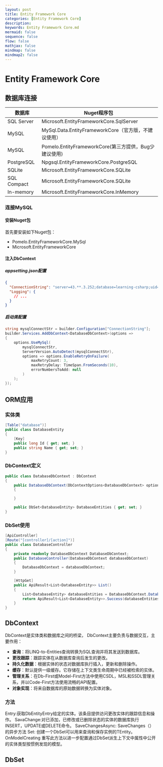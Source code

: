 ```yaml
---
layout: post
title: Entity Framework Core
categories: [Entity Framework Core]
description: 
keywords: Entity Framework Core.md
mermaid: false
sequence: false
flow: false
mathjax: false
mindmap: false
mindmap2: false
---
```

# Entity Framework Core

## 数据库连接

| **数据库**  | **Nuget程序包**                                       |
| ----------- | ----------------------------------------------------- |
| SQL Server  | Microsoft.EntityFrameworkCore.SqlServer               |
| MySQL       | MySql.Data.EntityFrameworkCore（官方版，不建议使用）  |
| MySQL       | Pomelo.EntityFrameworkCore(第三方提供，Bug少建议使用) |
| PostgreSQL  | Npgsql.EntityFrameworkCore.PostgreSQL                 |
| SQLite      | Microsoft.EntityFrameworkCore.SQLite                  |
| SQL Compact | Microsoft.EntityFrameworkCore.SQLite                  |
| In-memory   | Microsoft.EntityFrameworkCore.InMemory                |



### 连接MySQL

#### 安装Nuget包

首先要安装如下Nuget包：

- Pomelo.EntityFrameworkCore.MySql
- Microsoft.EntityFrameworkCore



#### 注入DbContext

##### appsetting.json配置

```json
{
  "ConnectionString": "server=43.**.3.252;database=learning-csharp;uid=***;password=***;port=3306;",
  "Logging": {
    // ...
  }
}
```



##### 启动类配置

```c#
string mysqlConnectStr = builder.Configuration["ConnectionString"];
builder.Services.AddDbContext<DatabaseDbContext>(options =>
{
    options.UseMySql(
        mysqlConnectStr,
        ServerVersion.AutoDetect(mysqlConnectStr),
        options => options.EnableRetryOnFailure(
            maxRetryCount: 3,
            maxRetryDelay: TimeSpan.FromSeconds(10),
            errorNumbersToAdd: null
        )
    );
});
```





## ORM应用

### 实体类

```c#
[Table("database")]
public class DatabaseEntity
{
    [Key]
    public long Id { get; set; }
    public string Name { get; set; }
}
```



### DbContext定义

```c#
public class DatabaseDbContext : DbContext
{
    public DatabaseDbContext(DbContextOptions<DatabaseDbContext> options) : base(options)
    {

    }

    public DbSet<DatabaseEntity> DatabaseEntities { get; set; }
}
```



### DbSet使用

```c#
[ApiController]
[Route("[controller]/[action]")]
public class DatabaseController
{
    private readonly DatabaseDbContext DatabaseDbContext;
    public DatabaseController(DatabaseDbContext databaseDbContext)
    {
        DatabaseDbContext = databaseDbContext;
    }

    [HttpGet]
    public ApiResult<List<DatabaseEntity>> List()
    {
        List<DatabaseEntity> databaseEntities = DatabaseDbContext.DatabaseEntities.ToList();
        return ApiResult<List<DatabaseEntity>>.Success(databaseEntities);
    }
}
```



## DbContext

DbContext是实体类和数据库之间的桥梁， DbContext主要负责与数据交互，主要作用：

- **查询**：将LINQ-to-Entities查询转换为SQL查询并将其发送到数据库。
- **更改跟踪**：跟踪实体在从数据库查询后发生的更改。
- **持久化数据**：根据实体的状态对数据库执行插入，更新和删除操作。
- **缓存**：默认提供一级缓存。它存储在上下文类生命周期中已经被检索的实体。
- **管理关系**：在Db-First或Model-First方法中使用CSDL，MSL和SSDL管理关系，并以Code-First方法使用流畅的API配置。
- **对象实现**：将来自数据库的原始数据转换为实体对象。



### 方法

Entry:获取DbEntityEntry给定的实体。该条目提供访问更改实体的跟踪信息和操作。
SavaChange:对已添加，已修改或已删除状态的实体的数据库执行INSERT，UPDATE或DELETE命令。
SaveChangesAsync: SaveChanges（）的异步方法
Set: 创建一个DbSet可以用来查询和保存实例的TEntity。
OnModelCreating 重写此方法以进一步配置通过DbSet派生上下文中属性中公开的实体类型按惯例发现的模型。



## DbSet

